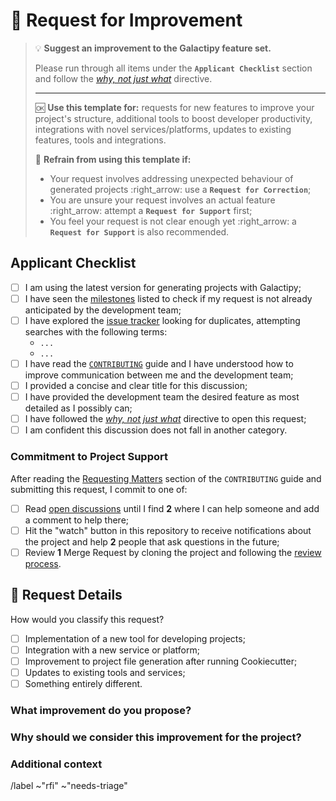 # :bow: Request for Improvement

> :bulb: **Suggest an improvement to the Galactipy feature set.**
>
> Please run through all items under the **`Applicant Checklist`** section and follow the [_why, not just what_][1] directive.
>
>---
>
> :ok: **Use this template for:** requests for new features to improve your project's structure, additional tools to boost developer productivity, integrations with novel services/platforms, updates to existing features, tools and integrations.
>
> :no_good: **Refrain from using this template if:**
>
> - Your request involves addressing unexpected behaviour of generated projects :right_arrow: use a **`Request for Correction`**;
> - You are unsure your request involves an actual feature :right_arrow: attempt a **`Request for Support`** first;
> - You feel your request is not clear enough yet :right_arrow: a **`Request for Support`** is also recommended.

[1]: https://handbook.gitlab.com/handbook/values/#say-why-not-just-what

## Applicant Checklist

<!-- Please check all items with an `x` (like `[x]`) before proceeding -->

- [ ] I am using the latest version for generating projects with Galactipy;
- [ ] I have seen the [milestones][2] listed to check if my request is not already anticipated by the development team;
- [ ] I have explored the [issue tracker][3] looking for duplicates, attempting searches with the following terms:
  <!-- List all searches you have performed -->
  - `...`
  - `...`
- [ ] I have read the [`CONTRIBUTING`][4] guide and I have understood how to improve communication between me and the development team;
- [ ] I provided a concise and clear title for this discussion;
- [ ] I have provided the development team the desired feature as most detailed as I possibly can;
- [ ] I have followed the [_why, not just what_][1] directive to open this request;
- [ ] I am confident this discussion does not fall in another category.

[2]: https://gitlab.com/galactipy/galactipy/-/milestones
[3]: https://gitlab.com/galactipy/galactipy/-/issues/?state=all
[4]: https://gitlab.com/galactipy/galactipy/-/blob/master/CONTRIBUTING.md

### Commitment to Project Support

After reading the [Requesting Matters][5] section of the `CONTRIBUTING` guide and submitting this request, I commit to one of:

- [ ] Read [open discussions][6] until I find **2** where I can help someone and add a comment to help there;
- [ ] Hit the "watch" button in this repository to receive notifications about the project and help **2** people that ask questions in the future;
- [ ] Review **1** Merge Request by cloning the project and following the [review process][7].

[5]: https://gitlab.com/galactipy/galactipy/-/blob/master/CONTRIBUTING.md#requesting-matters
[6]: https://gitlab.com/galactipy/galactipy/-/issues/?type%5B%5D=issue
[7]: https://gitlab.com/galactipy/galactipy/-/blob/master/CONTRIBUTING.md#mr-review-process

## :thought_balloon: Request Details

<!-- Please check the single most related item with an `x` (like `[x]`) -->

How would you classify this request?

- [ ] Implementation of a new tool for developing projects;
- [ ] Integration with a new service or platform;
- [ ] Improvement to project file generation after running Cookiecutter;
- [ ] Updates to existing tools and services;
- [ ] Something entirely different.

### What improvement do you propose?

<!-- Describe WHAT your request refers to, with as much detail as possible -->

### Why should we consider this improvement for the project?

<!--
  Defend the reasons why this improvement is important moving forward
  What problem does it solve?
  What benefits does it bring and to whom?
  What would be considered a successful outcome for this development from your perspective?
  Feel free to bring some of your personal experience as a Galactipy user to let us understand the circumstances that led to this request
-->

### Additional context

<!--
  Add any other information here
  Screenshots, links and any content that helps us better visualise your desired outcome are welcome!
-->

/label ~"rfi" ~"needs-triage"
